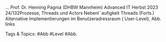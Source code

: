 ...
Prof. Dr. Henning Pagnia (DHBW Mannheim) Advanced IT Herbst 2023 24/132Prozesse, Threads und Actors Nebenl¨auﬁgkeit
Threads (Forts.)
Alternative Implementierungen
im Benutzeradressraum ( User-Level), Abb. links

   Tags & Topics:
   #Abb
   #Level
   #Abb.